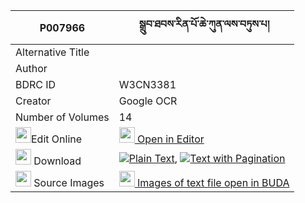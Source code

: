 |P007966|སྒྲུབ་ཐབས་རིན་པོ་ཆེ་ཀུན་ལས་བཏུས་པ། 
| --- | --- 
|Alternative Title |
|Author | 
|BDRC ID | W3CN3381
|Creator | Google OCR
|Number of Volumes| 14
|<img width="25" src="https://img.icons8.com/color/25/000000/edit-property.png">Edit Online| [<img width="25" src="https://avatars.githubusercontent.com/u/45091458?s=200&v=4"> Open in Editor](http://editor.openpecha.org/P007966)
|<img width="25" src="https://img.icons8.com/fluent/48/000000/download-2.png"/>  Download | [![](https://img.icons8.com/color/20/000000/txt.png)Plain Text](https://github.com/Openpecha/P007966/releases/download/v1/drubtab_rinpoche_kun_la_sa_tup_plain_P007966.zip), [![](https://img.icons8.com/color/20/000000/txt.png)Text with Pagination](https://github.com/Openpecha/P007966/releases/download/v1/drubtab_rinpoche_kun_la_sa_tup_pages_P007966.zip)
|<img width="25" src="https://img.icons8.com/plasticine/100/000000/pictures-folder.png"/>  Source Images | [<img width="25" src="https://library.bdrc.io/icons/BUDA-small.svg"> Images of text file open in BUDA](https://library.bdrc.io/show/bdr:W3CN3381)